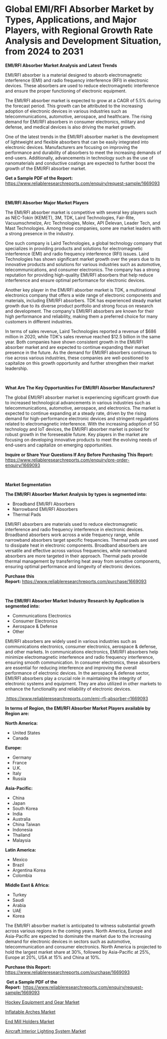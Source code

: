 <p><h1>Global EMI/RFI Absorber Market by Types, Applications, and Major Players, with Regional Growth Rate Analysis and Development Situation, from 2024 to 2031</h1></p><p><strong>EMI/RFI Absorber Market Analysis and Latest Trends</strong></p>
<p><p>EMI/RFI absorber is a material designed to absorb electromagnetic interference (EMI) and radio frequency interference (RFI) in electronic devices. These absorbers are used to reduce electromagnetic interference and ensure the proper functioning of electronic equipment.</p><p>The EMI/RFI absorber market is expected to grow at a CAGR of 5.5% during the forecast period. This growth can be attributed to the increasing adoption of electronic devices in various industries such as telecommunications, automotive, aerospace, and healthcare. The rising demand for EMI/RFI absorbers in consumer electronics, military and defense, and medical devices is also driving the market growth.</p><p>One of the latest trends in the EMI/RFI absorber market is the development of lightweight and flexible absorbers that can be easily integrated into electronic devices. Manufacturers are focusing on improving the performance and durability of absorbers to meet the increasing demands of end-users. Additionally, advancements in technology such as the use of nanomaterials and conductive coatings are expected to further boost the growth of the EMI/RFI absorber market.</p></p>
<p><strong>Get a Sample PDF of the Report:&nbsp;</strong> <a href="https://www.reliableresearchreports.com/enquiry/request-sample/1669093">https://www.reliableresearchreports.com/enquiry/request-sample/1669093</a></p>
<p>&nbsp;</p>
<p><strong>EMI/RFI Absorber Major Market Players</strong></p>
<p><p>The EMI/RFI absorber market is competitive with several key players such as NEC-Tokin (KEMET), 3M, TDK, Laird Technologies, Fair-Rite, Vacuumschmelze, Arc Technologies, Molex, API Delevan, Leader Tech, and Mast Technologies. Among these companies, some are market leaders with a strong presence in the industry.</p><p>One such company is Laird Technologies, a global technology company that specializes in providing products and solutions for electromagnetic interference (EMI) and radio frequency interference (RFI) issues. Laird Technologies has shown significant market growth over the years due to its innovative products and solutions for various industries such as automotive, telecommunications, and consumer electronics. The company has a strong reputation for providing high-quality EMI/RFI absorbers that help reduce interference and ensure optimal performance for electronic devices.</p><p>Another key player in the EMI/RFI absorber market is TDK, a multinational electronics company that offers a wide range of electronic components and materials, including EMI/RFI absorbers. TDK has experienced steady market growth due to its diverse product portfolio and strong focus on research and development. The company's EMI/RFI absorbers are known for their high performance and reliability, making them a preferred choice for many customers in different industries.</p><p>In terms of sales revenue, Laird Technologies reported a revenue of $686 million in 2020, while TDK's sales revenue reached $12.5 billion in the same year. Both companies have shown consistent growth in the EMI/RFI absorber market and are expected to continue expanding their market presence in the future. As the demand for EMI/RFI absorbers continues to rise across various industries, these companies are well-positioned to capitalize on this growth opportunity and further strengthen their market leadership.</p></p>
<p>&nbsp;</p>
<p><strong>What Are The Key Opportunities For EMI/RFI Absorber Manufacturers?</strong></p>
<p><p>The global EMI/RFI absorber market is experiencing significant growth due to increased technological advancements in various industries such as telecommunications, automotive, aerospace, and electronics. The market is expected to continue expanding at a steady rate, driven by the rising demand for high-performance electronic devices and stringent regulations related to electromagnetic interference. With the increasing adoption of 5G technology and IoT devices, the EMI/RFI absorber market is poised for robust growth in the foreseeable future. Key players in the market are focusing on developing innovative products to meet the evolving needs of end-users and capitalize on emerging opportunities.</p></p>
<p><strong>Inquire or Share Your Questions If Any Before Purchasing This Report:</strong> <a href="https://www.reliableresearchreports.com/enquiry/pre-order-enquiry/1669093">https://www.reliableresearchreports.com/enquiry/pre-order-enquiry/1669093</a></p>
<p>&nbsp;</p>
<p><strong>Market Segmentation</strong></p>
<p><strong>The EMI/RFI Absorber Market Analysis by types is segmented into:</strong></p>
<p><ul><li>Broadband EMI/RFI Absorbers</li><li>Narrowband EMI/RFI Absorbers</li><li>Thermal Pads</li></ul></p>
<p><p>EMI/RFI absorbers are materials used to reduce electromagnetic interference and radio frequency interference in electronic devices. Broadband absorbers work across a wide frequency range, while narrowband absorbers target specific frequencies. Thermal pads are used to dissipate heat in electronic components. Broadband absorbers are versatile and effective across various frequencies, while narrowband absorbers are more targeted in their approach. Thermal pads provide thermal management by transferring heat away from sensitive components, ensuring optimal performance and longevity of electronic devices.</p></p>
<p><strong>Purchase this Report:&nbsp;</strong><a href="https://www.reliableresearchreports.com/purchase/1669093">https://www.reliableresearchreports.com/purchase/1669093</a></p>
<p>&nbsp;</p>
<p><strong>The EMI/RFI Absorber Market Industry Research by Application is segmented into:</strong></p>
<p><ul><li>Communications Electronics</li><li>Consumer Electronics</li><li>Aerospace & Defense</li><li>Other</li></ul></p>
<p><p>EMI/RFI absorbers are widely used in various industries such as communications electronics, consumer electronics, aerospace & defense, and other markets. In communications electronics, EMI/RFI absorbers help minimize electromagnetic interference and radio frequency interference, ensuring smooth communication. In consumer electronics, these absorbers are essential for reducing interference and improving the overall performance of electronic devices. In the aerospace & defense sector, EMI/RFI absorbers play a crucial role in maintaining the integrity of electronic systems and equipment. They are also utilized in other markets to enhance the functionality and reliability of electronic devices.</p></p>
<p><a href="https://www.reliableresearchreports.com/emi-rfi-absorber-r1669093">&nbsp;https://www.reliableresearchreports.com/emi-rfi-absorber-r1669093</a></p>
<p><strong>In terms of Region, the EMI/RFI Absorber Market Players available by Region are:</strong></p>
<p>
    <p> <strong> North America: </strong>
        <ul>
            <li>United States</li>
            <li>Canada</li>
        </ul>
        </p> 
    <p> <strong> Europe: </strong>
        <ul>
            <li>Germany</li>
            <li>France</li>
            <li>U.K.</li>
            <li>Italy</li>
            <li>Russia</li>
        </ul>
        </p> 
    <p> <strong> Asia-Pacific: </strong>
        <ul>
            <li>China</li>
            <li>Japan</li>
            <li>South Korea</li>
            <li>India</li>
            <li>Australia</li>
            <li>China Taiwan</li>
            <li>Indonesia</li>
            <li>Thailand</li>
            <li>Malaysia</li>
        </ul>
        </p> 
    <p> <strong> Latin America: </strong>
        <ul>
            <li>Mexico</li>
            <li>Brazil</li>
            <li>Argentina Korea</li>
            <li>Colombia</li>
        </ul>
        </p> 
    <p> <strong> Middle East & Africa: </strong>
        <ul>
            <li>Turkey</li>
            <li>Saudi</li>
            <li>Arabia</li>
            <li>UAE</li>
            <li>Korea</li>
        </ul>
    </p>
    </p>
<p><p>The EMI/RFI absorber market is anticipated to witness substantial growth across various regions in the coming years. North America, Europe and Asia-Pacific are expected to dominate the market due to the increasing demand for electronic devices in sectors such as automotive, telecommunication and consumer electronics. North America is projected to hold the largest market share at 30%, followed by Asia-Pacific at 25%, Europe at 20%, USA at 15% and China at 10%.</p></p>
<p><strong>Purchase this Report: </strong><a href="https://www.reliableresearchreports.com/purchase/1669093">https://www.reliableresearchreports.com/purchase/1669093</a></p>
<p>&nbsp;<strong>Get a Sample PDF of the Report:&nbsp;&nbsp;</strong><a href="https://www.reliableresearchreports.com/enquiry/request-sample/1669093">https://www.reliableresearchreports.com/enquiry/request-sample/1669093</a></p>
<p><strong></strong></p>
<p><p><a href="https://www.linkedin.com/pulse/hockey-equipment-gear-market-size-cagr-trends-2024-2030-camilytics-hjd9f?trackingId=4CgXMbeNGGy%2BVybYNuJp2Q%3D%3D">Hockey Equipment and Gear Market</a></p><p><a href="https://www.linkedin.com/pulse/inflatable-arches-market-comprehensive-assessment-type-application-fflwf?trackingId=mpBY9%2F6Cv9Jqz%2B0cO8dZmA%3D%3D">Inflatable Arches Market</a></p><p><a href="https://www.linkedin.com/pulse/end-mill-holdersnbspmarket-focuses-market-share-size-projected-ce3pf?trackingId=OWFTynQiGNu0SXJLNIa3sw%3D%3D">End Mill Holders Market</a></p><p><a href="https://www.linkedin.com/pulse/aircraft-interior-lighting-system-market-report-reveals-latest-qlgjf?trackingId=7IjlbKj2RZbiEReP9tWevw%3D%3D">Aircraft Interior Lighting System Market</a></p></p>